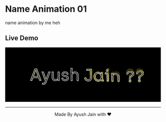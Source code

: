 # Name Animation 01
name animation by me heh
## Live Demo
<img src="Screenshot 2023-06-09 101956.png">
<hr>
<p align="center">
  Made By Ayush Jain with ❤️
  </p>
  
